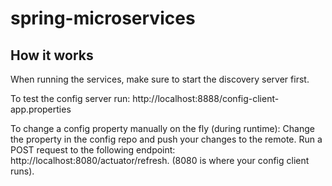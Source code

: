# spring-microservices

## How it works
When running the services, make sure to start the discovery server first. 

To test the config server run:
http://localhost:8888/config-client-app.properties

To change a config property manually on the fly (during runtime):
Change the property in the config repo and push your changes to the remote.
Run a POST request to the following endpoint: http://localhost:8080/actuator/refresh. (8080 is where your config client runs).
